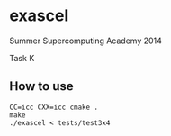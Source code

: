 exascel
=======

Summer Supercomputing Academy 2014

Task K

How to use
----------

    CC=icc CXX=icc cmake .
    make
    ./exascel < tests/test3x4
